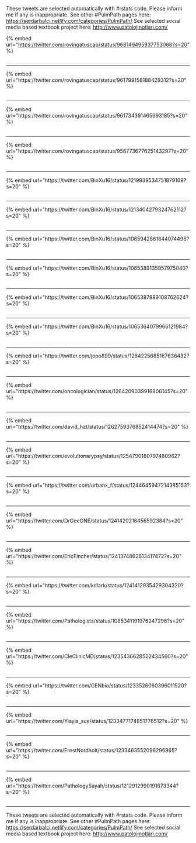 

These tweets are selected automatically with #rstats code. Please inform me if any is inappropriate.
See other #PulmPath pages here: https://serdarbalci.netlify.com/categories/PulmPath/ 
See selected social media based textbook project here: http://www.patolojinotlari.com/

{% embed url="https://twitter.com/rovingatuscap/status/968149495937753088?s=20" %}<br>
<br>
<hr>
{% embed url="https://twitter.com/rovingatuscap/status/961799158188429312?s=20" %}<br>
<br>
<hr>
{% embed url="https://twitter.com/rovingatuscap/status/961734391465693185?s=20" %}<br>
<br>
<hr>
{% embed url="https://twitter.com/rovingatuscap/status/958773677625143297?s=20" %}<br>
<br>
<hr>
{% embed url="https://twitter.com/BinXu16/status/1219939534751879169?s=20" %}<br>
<br>
<hr>
{% embed url="https://twitter.com/BinXu16/status/1213404279324762112?s=20" %}<br>
<br>
<hr>
{% embed url="https://twitter.com/BinXu16/status/1065942861844074496?s=20" %}<br>
<br>
<hr>
{% embed url="https://twitter.com/BinXu16/status/1065389135957975040?s=20" %}<br>
<br>
<hr>
{% embed url="https://twitter.com/BinXu16/status/1065387889108762624?s=20" %}<br>
<br>
<hr>
{% embed url="https://twitter.com/BinXu16/status/1065364079966121984?s=20" %}<br>
<br>
<hr>
{% embed url="https://twitter.com/jopo899/status/1264225685167636482?s=20" %}<br>
<br>
<hr>
{% embed url="https://twitter.com/oncologician/status/1264209039916806145?s=20" %}<br>
<br>
<hr>
{% embed url="https://twitter.com/david_hzt/status/1262759376852414474?s=20" %}<br>
<br>
<hr>
{% embed url="https://twitter.com/evolutionarypsy/status/1254790180797480962?s=20" %}<br>
<br>
<hr>
{% embed url="https://twitter.com/urbanx_f/status/1244645947214385153?s=20" %}<br>
<br>
<hr>
{% embed url="https://twitter.com/DrGeeONE/status/1241420218456592384?s=20" %}<br>
<br>
<hr>
{% embed url="https://twitter.com/EricFincher/status/1241374862813417472?s=20" %}<br>
<br>
<hr>
{% embed url="https://twitter.com/kdlark/status/1241412935429304320?s=20" %}<br>
<br>
<hr>
{% embed url="https://twitter.com/Pathologists/status/1085341191976247296?s=20" %}<br>
<br>
<hr>
{% embed url="https://twitter.com/CleClinicMD/status/1235436628522434560?s=20" %}<br>
<br>
<hr>
{% embed url="https://twitter.com/GENbio/status/1233526060396011520?s=20" %}<br>
<br>
<hr>
{% embed url="https://twitter.com/Yiayia_sue/status/1233477174851776512?s=20" %}<br>
<br>
<hr>
{% embed url="https://twitter.com/ErnstNordholt/status/1233463552096296965?s=20" %}<br>
<br>
<hr>
{% embed url="https://twitter.com/PathologySayah/status/1212912990191673344?s=20" %}<br>
<br>
<hr>


These tweets are selected automatically with #rstats code. Please inform me if any is inappropriate.
See other #PulmPath pages here: https://serdarbalci.netlify.com/categories/PulmPath/ 
See selected social media based textbook project here: http://www.patolojinotlari.com/
